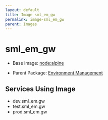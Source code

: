```yaml
---
layout: default
title: Image sml_em_gw
permalink: image-sml_em_gw
parent: Images
---
```

# sml_em_gw

* Base image:  [node:alpine](image-node:alpine)

* Parent Package: [Environment Management](package--edgemere-aml-ds-em)


## Services Using Image
* dev.sml_em.gw
* test.sml_em.gw
* prod.sml_em.gw

